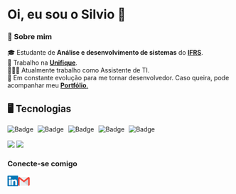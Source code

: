 # Oi, eu sou o Silvio 👋

### 🧉 Sobre mim 

 🎓 Estudante de <b>Análise e desenvolvimento de sistemas</b> do <a href="https://ifrs.edu.br/"><b>IFRS</b></a>.<br>
 💼 Trabalho na <a href="https://unifique.com.br/"><b>Unifique</b></a>.<br>
 👨🏻‍💻 Atualmente trabalho como Assistente de TI.<br>
 🐀 Em constante evolução para me tornar desenvolvedor. Caso queira, pode acompanhar meu <a href="https://slvzz.github.io/portfolio/"><b>Portfólio</b>.</a>

## 🖥️ Tecnologias
<img alt="Badge" style="float: left; margin-right: 10px;"  src="https://img.shields.io/badge/html5%20-%23E34F26.svg?&style=for-the-badge&logo=html5&logoColor=white"/> <img alt="Badge" style="float: left; margin-right: 10px;"  src="https://img.shields.io/badge/css3%20-%231572B6.svg?&style=for-the-badge&logo=css3&logoColor=white"/> <img alt="Badge" style="float: left; margin-right: 10px;"  src="https://img.shields.io/badge/javascript%20-%23323330.svg?&style=for-the-badge&logo=javascript&logoColor=%23F7DF1E"/> <img alt="Badge" style="float: left; margin-right: 10px;"  src="https://img.shields.io/badge/Java-ED8B00?style=for-the-badge&logo=openjdk&logoColor=white"/> <img alt="Badge" style="float: left; margin-right: 10px;"  src="https://img.shields.io/badge/git%20-%23F05033.svg?&style=for-the-badge&logo=git&logoColor=white"/><br>
<br><a>
  <img height="180em" src="https://github-readme-stats.vercel.app/api?username=slvzz&theme=midnight-purple&show_icons=true" />
  <img height="180em" src="https://github-readme-stats.vercel.app/api/top-langs/?username=slvzz&theme=midnight-purple&layout=compact" />
</a></br>
### Conecte-se comigo <br>
  <a href="https://www.linkedin.com/in/silviorizzo/">
    <img align="left" alt="Linkedin" width="24px" src="https://github.com/SatYu26/SatYu26/blob/master/Assets/Linkedin.svg" />
  </a> &nbsp;&nbsp;
  <a href="mailto:silviogerundorizzo@gmail.com">
    <img align="left" alt="Gmail" width="26px" src="https://github.com/SatYu26/SatYu26/blob/master/Assets/Gmail.svg" />
  </a>
